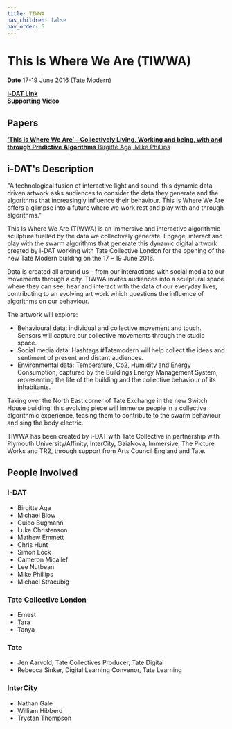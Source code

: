 ```yaml
---
title: TIWWA
has_children: false
nav_order: 5
---
```


# This Is Where We Are (TIWWA)

**Date** 17-19 June 2016 (Tate Modern)

**[i-DAT Link](http://quorum.i-dat.org/tiwwa/)**  
**[Supporting Video](https://www.youtube.com/watch?v=q6tNeNYg4mE)**

## Papers

[**‘This is Where We Are’ – Collectively Living, Working and being, with and through Predictive Algorithms** Birgitte Aga, Mike Phillips](https://scienceopen.com/document?vid=09c7137a-361b-4dc1-b9df-b18df06db75d)

## i-DAT's Description

"A technological fusion of interactive light and sound, this dynamic data driven artwork asks audiences to consider the data they generate and the algorithms that increasingly influence their behaviour. This Is Where We Are offers a glimpse into a future where we work rest and play with and through algorithms."

This Is Where We Are (TIWWA) is an immersive and interactive algorithmic sculpture fuelled by the data we collectively generate. Engage, interact and play with the swarm algorithms that generate this dynamic digital artwork created by i-DAT working with Tate Collective London for the opening of the new Tate Modern building on the 17 – 19 June 2016.

Data is created all around us – from our interactions with social media to our movements through a city. TIWWA invites audiences into a sculptural space where they can see, hear and interact with the data of our everyday lives, contributing to an evolving art work which questions the influence of algorithms on our behaviour.

The artwork will explore:

- Behavioural data: individual and collective movement and touch. Sensors will capture our collective movements through the studio space.
- Social media data: Hashtags #Tatemodern will help collect the ideas and sentiment of present and distant audiences.
- Environmental data: Temperature, Co2, Humidity and Energy Consumption, captured by the Buildings Energy Management System, representing the life of the building and the collective behaviour of its inhabitants.

Taking over the North East corner of Tate Exchange in the new Switch House building, this evolving piece will immerse people in a collective algorithmic experience, teasing them to contribute to the swarm behaviour and sing the body electric.

TIWWA has been created by i-DAT with Tate Collective in partnership with Plymouth University/Affinity, InterCity, GaiaNova, Immersive, The Picture Works and TR2, through support from Arts Council England and Tate.

## People Involved

### i-DAT

- Birgitte Aga
- Michael Blow
- Guido Bugmann
- Luke Christenson
- Mathew Emmett
- Chris Hunt
- Simon Lock
- Cameron Micallef
- Lee Nutbean
- Mike Phillips
- Michael Straeubig

### Tate Collective London

- Ernest
- Tara
- Tanya

### Tate

- Jen Aarvold, Tate Collectives Producer, Tate Digital
- Rebecca Sinker, Digital Learning Convenor, Tate Learning

### InterCity

- Nathan Gale
- William Hibberd
- Trystan Thompson

